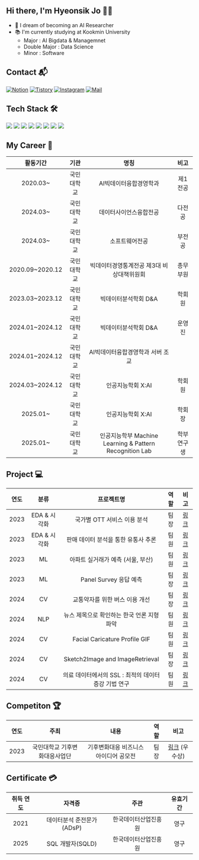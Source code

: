 ## Hi there, I'm Hyeonsik Jo 👩‍🚀
- 📌 I dream of becoming an AI Researcher
- 📚 I'm currently studying at Kookmin University
  - Major : AI Bigdata & Managemnet
  - Double Major : Data Science
  - Minor : Software


## Contact 📬 
[![Notion](https://img.shields.io/badge/Notion-000000?style=flat&logo=Notion&logoColor=white)](https://surf-seal-035.notion.site/Hyeonsik-Jo-c44b501031ba42f0998ba3fe7185780d)
[![Tistory](https://img.shields.io/badge/Tistory-000000?style=flat&logo=Tistory&logoColor=white)](https://hyeon827.tistory.com/)
[![Instagram](https://img.shields.io/badge/Instagram-E4405F?style=flat&logo=Instagram&logoColor=white)](https://www.instagram.com/_hyeon_827/)
[![Mail](https://img.shields.io/badge/hsjo@kookmin.ac.kr-EA4335?style=flat&logo=Gmail&logoColor=white)](hsjo@kookmin.ac.kr)


## Tech Stack 🛠
<img src="https://img.shields.io/badge/Python-3776AB?style=flat&logo=Python&logoColor=white"/> <img src="https://img.shields.io/badge/Pytorch-EE4C2C?style=flat&logo=Pytorch&logoColor=white"/> <img src="https://img.shields.io/badge/MySQL-4479A1?style=flat&logo=MySQL&logoColor=white"/> <img src="https://img.shields.io/badge/R-276DC3?style=flat&logo=R&logoColor=white"/> <img src="https://img.shields.io/badge/Java-007396?style=flat&logoColor=white"/> <img src="https://img.shields.io/badge/Git-F05032?style=flat&logo=Git&logoColor=white"/> <img src="https://img.shields.io/badge/HuggingFace-FFD21E?style=flat&logo=Huggingface&logoColor=black"/> <img src="https://img.shields.io/badge/Linux-FCC624?style=flat&logo=Linux&logoColor=black"/> 


## My Career 🚀
| 활동기간 | 기관 | 명칭 | 비고 |
| :------: | :------: | :------: | :------: |
| 2020.03~ | 국민대학교 | AI빅데이터융합경영학과 | 제1전공 |
| 2024.03~ | 국민대학교 | 데이터사이언스융합전공 | 다전공 |
| 2024.03~ | 국민대학교 | 소프트웨어전공 | 부전공 |
| 2020.09~2020.12 | 국민대학교 | 빅데이터경영통계전공 제3대 비상대책위원회 | 총무부원 |
| 2023.03~2023.12 | 국민대학교 | 빅데이터분석학회 D&A | 학회원 |
| 2024.01~2024.12 | 국민대학교 | 빅데이터분석학회 D&A | 운영진 |
| 2024.01~2024.12 | 국민대학교 | AI빅데이터융합경영학과 서버 조교 | 
| 2024.03~2024.12 | 국민대학교 | 인공지능학회 X:AI | 학회원 |
| 2025.01~ | 국민대학교 | 인공지능학회 X:AI | 학회장 |
| 2025.01~ | 국민대학교 | 인공지능학부 Machine Learning & Pattern Recognition Lab | 학부연구생 |


## Project 💻 
| 연도 | 분류 | 프로젝트명 | 역할 | 비고 |
| :------: | :------: | :------: | :------: | :------: |
| 2023 | EDA & 시각화 | 국가별 OTT 서비스 이용 분석 | 팀장 | [링크](https://github.com/hsjo827/Analysis-of-OTT-Service-Usage) |
| 2023 | EDA & 시각화 | 판매 데이터 분석을 통한 유통사 추론| 팀원 | [링크](https://github.com/hsjo827/Sales-Data-Anlaysis)|
| 2023 | ML | 아파트 실거래가 예측 (서울, 부산) | 팀원 | [링크](https://github.com/hsjo827/Apartment-Price-Prediction) |
| 2023 | ML | Panel Survey 응답 예측 | 팀장 | [링크](https://github.com/hsjo827/Survey-Response-Prediction)|
| 2024 | CV | 교통약자를 위한 버스 이용 개선 | 팀장 | [링크](https://github.com/hsjo827/Bus-Usage-Improvement) |
| 2024 | NLP | 뉴스 제목으로 확인하는 한국 언론 지형 파악 | 팀원 | [링크](https://github.com/hsjo827/Korea-Media-Landscape-via-News-Headlines) |
| 2024 | CV | Facial Caricature Profile GIF | 팀원 | [링크](https://github.com/hsjo827/Facial-caricature-profile-GIF) |
| 2024 | CV | Sketch2Image and ImageRetrieval | 팀장 | [링크](https://github.com/hsjo827/Sketch2Image-and-ImageRetrieval) |
| 2024 | CV | 의료 데이터에서의 SSL : 최적의 데이터 증강 기법 연구 | 팀원 | [링크](https://github.com/hsjo827/Medical-SSL-Augmentation-Research) |


## Competiton 🏆
| 연도 | 주최 | 내용 | 역할 | 비고 |
| :------: | :------: | :------: | :------: | :------: |
| 2023 | 국민대학교 기후변화대응사업단 | 기후변화대응 비즈니스 아이디어 공모전 | 팀장 | [링크](https://github.com/hsjo827/Dark-Data-Deletion) (우수상) |


## Certificate 💳
| 취득 연도 | 자격증 | 주관 | 유효기간 |
| :------: | :------: | :------: | :------: |
| 2021 | 데이터분석 준전문가(ADsP) | 한국데이터산업진흥원 | 영구 |
| 2025 | SQL 개발자(SQLD) | 한국데이터산업진흥원 | 영구 |
